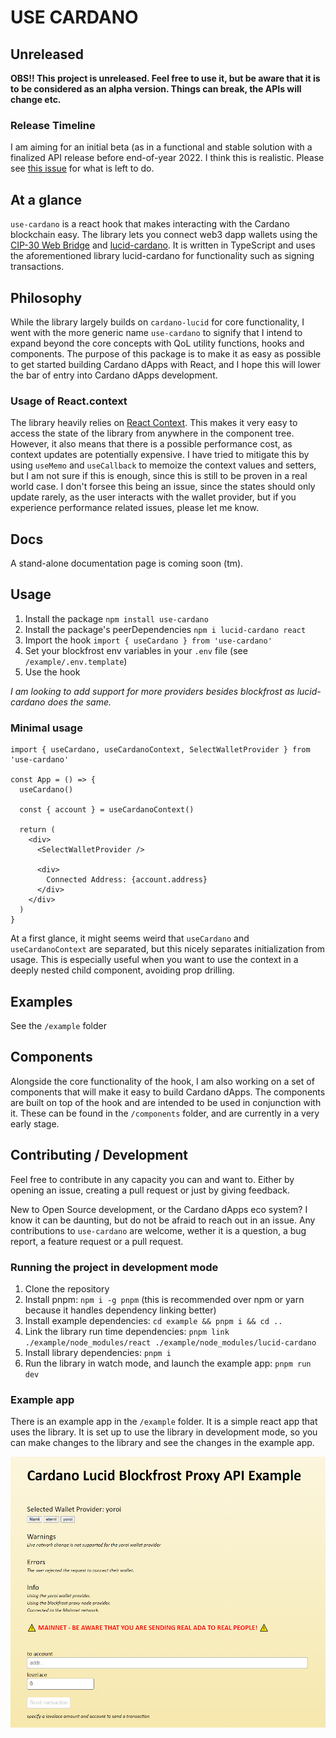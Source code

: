 # USE CARDANO

## Unreleased 

**OBS!! This project is unreleased. Feel free to use it, but be aware that it is to be considered as an alpha version. Things can break, the APIs will change etc.**

### Release Timeline

I am aiming for an initial beta (as in a functional and stable solution with a finalized API release before end-of-year 2022. I think this is realistic. Please see [this issue](https://github.com/GGAlanSmithee/use-cardano/issues/7) for what is left to do.

## At a glance

`use-cardano` is a react hook that makes interacting with the Cardano blockchain easy. The library lets you connect web3 dapp wallets using the [CIP-30 Web Bridge](https://cips.cardano.org/cips/cip30/) and [lucid-cardano](https://github.com/spacebudz/lucid). It is written in TypeScript and uses the aforementioned library lucid-cardano for functionality such as signing transactions.

## Philosophy

While the library largely builds on `cardano-lucid` for core functionality, I went with the more generic name `use-cardano` to signify that I intend to expand beyond the core concepts with QoL utility functions, hooks and components. The purpose of this package is to make it as easy as possible to get started building Cardano dApps with React, and I hope this will lower the bar of entry into Cardano dApps development.

### Usage of React.context

The library heavily relies on [React Context](https://reactjs.org/docs/context.html). This makes it very easy to access the state of the library from anywhere in the component tree. However, it also means that there is a possible performance cost, as context updates are potentially expensive. I have tried to mitigate this by using `useMemo` and `useCallback` to memoize the context values and setters, but I am not sure if this is enough, since this is still to be proven in a real world case. I don't forsee this being an issue, since the states should only update rarely, as the user interacts with the wallet provider, but if you experience performance related issues, please let me know.

## Docs

A stand-alone documentation page is coming soon (tm).

## Usage

1. Install the package `npm install use-cardano`
1. Install the package's peerDependencies `npm i lucid-cardano react`
1. Import the hook `import { useCardano } from 'use-cardano'`
1. Set your blockfrost env variables in your `.env` file (see `/example/.env.template`)
1. Use the hook

_I am looking to add support for more providers besides blockfrost as lucid-cardano does the same._

### Minimal usage

```tsx
import { useCardano, useCardanoContext, SelectWalletProvider } from 'use-cardano'

const App = () => {
  useCardano()

  const { account } = useCardanoContext()

  return (
    <div>
      <SelectWalletProvider />

      <div>
        Connected Address: {account.address}
      </div>
    </div>
  )
}
```

At a first glance, it might seems weird that `useCardano` and `useCardanoContext` are separated, but this nicely separates initialization from usage. This is especially useful when you want to use the context in a deeply nested child component, avoiding prop drilling.

## Examples

See the `/example` folder

## Components

Alongside the core functionality of the hook, I am also working on a set of components that will make it easy to build Cardano dApps. The components are built on top of the hook and are intended to be used in conjunction with it. These can be found in the `/components` folder, and are currently in a very early stage.

## Contributing / Development

Feel free to contribute in any capacity you can and want to. Either by opening an issue, creating a pull request or just by giving feedback.

New to Open Source development, or the Cardano dApps eco system? I know it can be daunting, but do not be afraid to reach out in an issue. Any contributions to `use-cardano` are welcome, wether it is a question, a bug report, a feature request or a pull request.

### Running the project in development mode

1. Clone the repository
1. Install pnpm: `npm i -g pnpm` (this is recommended over npm or yarn because it handles dependency linking better)
1. Install example dependencies: `cd example && pnpm i && cd ..`
1. Link the library run time dependencies: `pnpm link ./example/node_modules/react ./example/node_modules/lucid-cardano`
1. Install library dependencies: `pnpm i`
1. Run the library in watch mode, and launch the example app: `pnpm run dev`

### Example app

There is an example app in the `/example` folder. It is a simple react app that uses the library. It is set up to use the library in development mode, so you can make changes to the library and see the changes in the example app.

![Example app](.github/example-app.png)